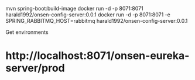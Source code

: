 [//]: # (Run RabbitMQ)

[//]: # (# latest RabbitMQ 3.13)

[//]: # (docker run -it --rm --name rabbitmq -p 5672:5672 -p 15672:15672 rabbitmq:3.13-management)


mvn spring-boot:build-image
docker run -d -p 8071:8071 harald1992/onsen-config-server:0.0.1
docker run -d -p 8071:8071 -e SPRING_RABBITMQ_HOST=rabbitmq harald1992/onsen-config-server:0.0.1


Get environments
#  http://localhost:8071/onsen-eureka-server/prod
